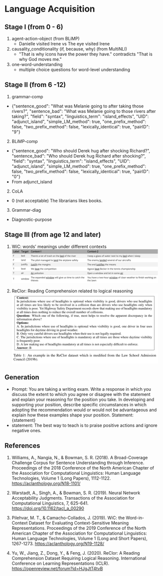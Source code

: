 # Language Acquisition

## Stage I (from 0 - 6)
1. agent-action-object (from BLiMP)
   - Danielle visited Irene vs The eye visited Irene
2. causality_conditionality (if, because, why) (from MultiNLI)
   - "That is why icons have the power they have." contradicts "That is why God moves me."
3. one-word-understanding
   - multiple choice questions for word-level understanding

## Stage II (from 6 -12)
1. grammar-comp
- {"sentence_good": "What was Melanie going to after taking those rivers?", "sentence_bad": "What was Melanie going to those rivers after taking?", "field": "syntax", "linguistics_term": "island_effects", "UID": "adjunct_island", "simple_LM_method": true, "one_prefix_method": false, "two_prefix_method": false, "lexically_identical": true, "pairID": "9"}

2. BLiMP-comp
- {"sentence_good": "Who should Derek hug after shocking Richard?", "sentence_bad": "Who should Derek hug Richard after shocking?", "field": "syntax", "linguistics_term": "island_effects", "UID": "adjunct_island", "simple_LM_method": true, "one_prefix_method": false, "two_prefix_method": false, "lexically_identical": true, "pairID": "0"}
- From adjunct_island

2. CoLA
- 0 (not acceptable) The librarians likes books.

3. Grammar-diag
- Diagnostic-purpose

## Stage III (from age 12 and later)

1. WiC: words' meanings under different contexts
   ![Alt text](./Stage_III/pics/WiC_pic1.png)

2. ReClor: Reading Comprehension related to logical reasoning
   ![Alt text](./Stage_III/pics/ReClor_pic1.png)

## Generation
- Prompt: You are taking a writing exam.
Write a response in which you discuss the extent to which you agree or disagree with the statement and explain your reasoning for the position you take. In developing and supporting your position, describe specific circumstances in which adopting the recommendation would or would not be advantageous and explain how these examples shape your position.
Statement: {statement}
- statement: The best way to teach is to praise positive actions and ignore negative ones.

## References

1. Williams, A., Nangia, N., & Bowman, S. R. (2018). A Broad-Coverage Challenge Corpus for Sentence Understanding through Inference. Proceedings of the 2018 Conference of the North American Chapter of the Association for Computational Linguistics: Human Language Technologies, Volume 1 (Long Papers), 1112-1122. https://aclanthology.org/N18-1101/

2. Warstadt, A., Singh, A., & Bowman, S. R. (2019). Neural Network Acceptability Judgments. Transactions of the Association for Computational Linguistics, 7, 625-641. https://doi.org/10.1162/tacl_a_00290

3. Pilehvar, M. T., & Camacho-Collados, J. (2019). WiC: the Word-in-Context Dataset for Evaluating Context-Sensitive Meaning Representations. Proceedings of the 2019 Conference of the North American Chapter of the Association for Computational Linguistics: Human Language Technologies, Volume 1 (Long and Short Papers), 1267-1273. https://aclanthology.org/N19-1128/

4. Yu, W., Jiang, Z., Dong, Y., & Feng, J. (2020). ReClor: A Reading Comprehension Dataset Requiring Logical Reasoning. International Conference on Learning Representations (ICLR). https://openreview.net/forum?id=HJgJtT4tvB